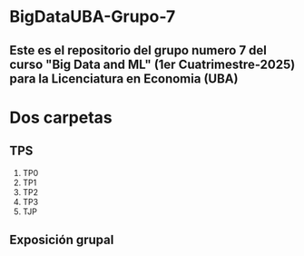 # BigDataUBA-Grupo-7
## Este es el repositorio del grupo numero 7 del curso "Big Data and ML" (1er Cuatrimestre-2025) para la Licenciatura en Economia (UBA)
# Dos carpetas
## TPS ##
 1) TP0
 2) TP1
 3) TP2
 4) TP3
 5) TJP
 ## Exposición grupal ##
